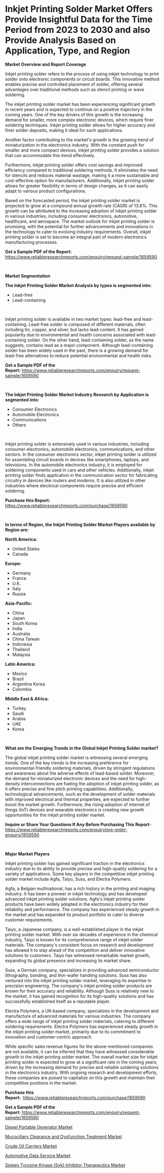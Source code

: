 <p><h1>Inkjet Printing Solder Market Offers Provide Insightful Data for the Time Period from 2023 to 2030 and also Provide Analysis Based on Application, Type, and Region</h1></p><p><strong>Market Overview and Report Coverage</strong></p>
<p><p>Inkjet printing solder refers to the process of using inkjet technology to print solder onto electronic components or circuit boards. This innovative method enables precise and controlled placement of solder, offering several advantages over traditional methods such as stencil printing or wave soldering.</p><p>The inkjet printing solder market has been experiencing significant growth in recent years and is expected to continue on a positive trajectory in the coming years. One of the key drivers of this growth is the increasing demand for smaller, more complex electronic devices, which require finer soldering techniques. Inkjet printing solder allows for higher accuracy and finer solder deposits, making it ideal for such applications.</p><p>Another factor contributing to the market's growth is the growing trend of miniaturization in the electronics industry. With the constant push for smaller and more compact devices, inkjet printing solder provides a solution that can accommodate this trend effectively.</p><p>Furthermore, inkjet printing solder offers cost savings and improved efficiency compared to traditional soldering methods. It eliminates the need for stencils and reduces material wastage, making it a more sustainable and cost-effective option for manufacturers. Additionally, inkjet printing solder allows for greater flexibility in terms of design changes, as it can easily adapt to various product configurations.</p><p>Based on the forecasted period, the inkjet printing solder market is projected to grow at a compound annual growth rate (CAGR) of 13.8%. This growth can be attributed to the increasing adoption of inkjet printing solder in various industries, including consumer electronics, automotive, healthcare, and aerospace. The market outlook for inkjet printing solder is promising, with the potential for further advancements and innovations in the technology to cater to evolving industry requirements. Overall, inkjet printing solder is set to become an integral part of modern electronics manufacturing processes.</p></p>
<p><strong>Get a Sample PDF of the Report:</strong> <a href="https://www.reliableresearchreports.com/enquiry/request-sample/1659590">https://www.reliableresearchreports.com/enquiry/request-sample/1659590</a></p>
<p>&nbsp;</p>
<p><strong>Market Segmentation</strong></p>
<p><strong>The Inkjet Printing Solder Market Analysis by types is segmented into:</strong></p>
<p><ul><li>Lead-free</li><li>Lead-containing</li></ul></p>
<p>&nbsp;</p>
<p><p>Inkjet printing solder is available in two market types: lead-free and lead-containing. Lead-free solder is composed of different materials, often including tin, copper, and silver, but lacks lead content. It has gained popularity due to environmental and health concerns associated with lead-containing solder. On the other hand, lead-containing solder, as the name suggests, contains lead as a major component. Although lead-containing solder has been widely used in the past, there is a growing demand for lead-free alternatives to reduce potential environmental and health risks.</p></p>
<p><strong>Get a Sample PDF of the Report:</strong>&nbsp;<a href="https://www.reliableresearchreports.com/enquiry/request-sample/1659590">https://www.reliableresearchreports.com/enquiry/request-sample/1659590</a></p>
<p>&nbsp;</p>
<p><strong>The Inkjet Printing Solder Market Industry Research by Application is segmented into:</strong></p>
<p><ul><li>Consumer Electronics</li><li>Automobile Electronics</li><li>Communications</li><li>Others</li></ul></p>
<p>&nbsp;</p>
<p><p>Inkjet printing solder is extensively used in various industries, including consumer electronics, automobile electronics, communications, and other sectors. In the consumer electronics sector, inkjet printing solder is utilized for assembling circuit boards in devices like smartphones, laptops, and televisions. In the automobile electronics industry, it is employed for soldering components used in cars and other vehicles. Additionally, inkjet printing solder finds application in the communication sector for fabricating circuitry in devices like routers and modems. It is also utilized in other industries where electrical components require precise and efficient soldering.</p></p>
<p><strong>Purchase this Report:</strong>&nbsp; <a href="https://www.reliableresearchreports.com/purchase/1659590">https://www.reliableresearchreports.com/purchase/1659590</a></p>
<p>&nbsp;</p>
<p><strong>In terms of Region, the Inkjet Printing Solder Market Players available by Region are:</strong></p>
<p>
    <p> <strong> North America: </strong>
        <ul>
            <li>United States</li>
            <li>Canada</li>
        </ul>
        </p> 
    <p> <strong> Europe: </strong>
        <ul>
            <li>Germany</li>
            <li>France</li>
            <li>U.K.</li>
            <li>Italy</li>
            <li>Russia</li>
        </ul>
        </p> 
    <p> <strong> Asia-Pacific: </strong>
        <ul>
            <li>China</li>
            <li>Japan</li>
            <li>South Korea</li>
            <li>India</li>
            <li>Australia</li>
            <li>China Taiwan</li>
            <li>Indonesia</li>
            <li>Thailand</li>
            <li>Malaysia</li>
        </ul>
        </p> 
    <p> <strong> Latin America: </strong>
        <ul>
            <li>Mexico</li>
            <li>Brazil</li>
            <li>Argentina Korea</li>
            <li>Colombia</li>
        </ul>
        </p> 
    <p> <strong> Middle East & Africa: </strong>
        <ul>
            <li>Turkey</li>
            <li>Saudi</li>
            <li>Arabia</li>
            <li>UAE</li>
            <li>Korea</li>
        </ul>
    </p>
    </p>
<p>&nbsp;</p>
<p><strong>What are the Emerging Trends in the Global Inkjet Printing Solder market?</strong></p>
<p><p>The global inkjet printing solder market is witnessing several emerging trends. One of the key trends is the increasing preference for environmental-friendly soldering materials, driven by stringent regulations and awareness about the adverse effects of lead-based solder. Moreover, the demand for miniaturized electronic devices and the need for high-density interconnections are fueling the adoption of inkjet printing solder, as it offers precise and fine pitch printing capabilities. Additionally, technological advancements, such as the development of solder materials with improved electrical and thermal properties, are expected to further boost the market growth. Furthermore, the rising adoption of internet of things (IoT) devices and wearable electronics is creating new growth opportunities for the inkjet printing solder market.</p></p>
<p><strong>Inquire or Share Your Questions If Any Before Purchasing This Report</strong>- <a href="https://www.reliableresearchreports.com/enquiry/pre-order-enquiry/1659590">https://www.reliableresearchreports.com/enquiry/pre-order-enquiry/1659590</a></p>
<p>&nbsp;</p>
<p><strong>Major Market Players</strong></p>
<p><p>Inkjet printing solder has gained significant traction in the electronics industry due to its ability to provide precise and high-quality soldering for a variety of applications. Some key players in the competitive inkjet printing solder market include Agfa, Taiyo, Suss, and Electra Polymers.</p><p>Agfa, a Belgian multinational, has a rich history in the printing and imaging industry. It has been a pioneer in inkjet technology and has developed advanced inkjet printing solder solutions. Agfa's inkjet printing solder products have been widely adopted in the electronics industry for their reliability and performance. The company has experienced steady growth in the market and has expanded its product portfolio to cater to diverse customer requirements.</p><p>Taiyo, a Japanese company, is a well-established player in the inkjet printing solder market. With over six decades of experience in the chemical industry, Taiyo is known for its comprehensive range of inkjet solder materials. The company's consistent focus on research and development has allowed it to stay ahead of the competition and deliver innovative solutions to customers. Taiyo has witnessed remarkable market growth, expanding its global presence and increasing its market share.</p><p>Suss, a German company, specializes in providing advanced semiconductor lithography, bonding, and thin-wafer handling solutions. Suss has also ventured into the inkjet printing solder market, leveraging its expertise in precision engineering. The company's inkjet printing solder products are known for their accuracy and reliability. Although Suss is relatively new to the market, it has gained recognition for its high-quality solutions and has successfully established itself as a reputable player.</p><p>Electra Polymers, a UK-based company, specializes in the development and manufacture of advanced materials for various industries. The company offers a wide range of inkjet printing solder materials, catering to different soldering requirements. Electra Polymers has experienced steady growth in the inkjet printing solder market, primarily due to its commitment to innovation and customer-centric approach.</p><p>While specific sales revenue figures for the above-mentioned companies are not available, it can be inferred that they have witnessed considerable growth in the inkjet printing solder market. The overall market size for inkjet printing solder is expected to grow at a significant rate in the coming years, driven by the increasing demand for precise and reliable soldering solutions in the electronics industry. With ongoing research and development efforts, these companies are poised to capitalize on this growth and maintain their competitive positions in the market.</p></p>
<p><strong>Purchase this Report:</strong>&nbsp;&nbsp;<a href="https://www.reliableresearchreports.com/purchase/1659590">https://www.reliableresearchreports.com/purchase/1659590</a></p>
<p></p>
<p><strong>Get a Sample PDF of the Report:</strong>&nbsp;<a href="https://www.reliableresearchreports.com/enquiry/request-sample/1659590">https://www.reliableresearchreports.com/enquiry/request-sample/1659590</a></p>
<p><p><a href="https://www.linkedin.com/pulse/diesel-portable-generator-market-research-report-provides-thorough-l67oe/">Diesel Portable Generator Market</a></p><p><a href="https://github.com/ChiragRp1/Market-Research-Report-List-1/blob/main/mucociliary-clearance-and-dysfunction-treatment-market.md">Mucociliary Clearance and Dysfunction Treatment Market</a></p><p><a href="https://medium.com/@royross51/crude-oil-carriers-market-size-growth-forecast-2023-2030-493e81e6168e">Crude Oil Carriers Market</a></p><p><a href="https://medium.com/@hugthess010/automotive-data-service-market-exploring-market-share-market-trends-and-future-growth-710a45ca9da8">Automotive Data Service Market</a></p><p><a href="https://github.com/BryceTownsendr/Market-Research-Report-List-1/blob/main/spleen-tyrosine-kinase-syk-inhibitor-therapeutics-market.md">Spleen Tyrosine Kinase (Syk) Inhibitor Therapeutics Market</a></p></p>